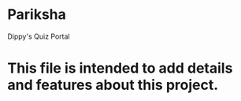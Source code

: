 # Pariksha
Dippy's Quiz Portal
# This file is intended to add details and features about this project.